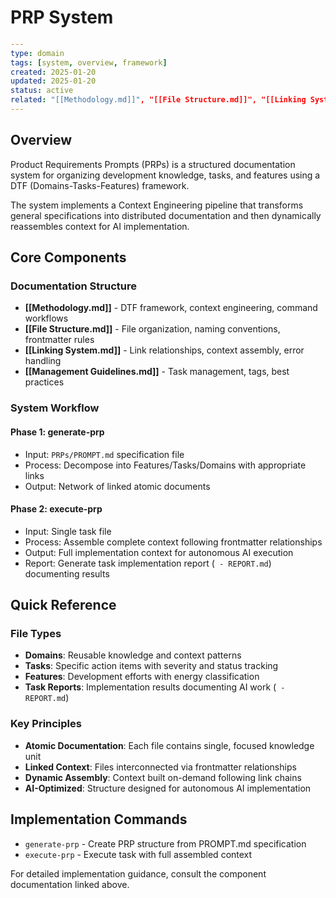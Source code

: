 # PRP System

```yaml
---
type: domain
tags: [system, overview, framework]
created: 2025-01-20
updated: 2025-01-20
status: active
related: "[[Methodology.md]]", "[[File Structure.md]]", "[[Linking System.md]]", "[[Management Guidelines.md]]"
---
```

## Overview

Product Requirements Prompts (PRPs) is a structured documentation system for organizing development knowledge, tasks, and features using a DTF (Domains-Tasks-Features) framework.

The system implements a Context Engineering pipeline that transforms general specifications into distributed documentation and then dynamically reassembles context for AI implementation.

## Core Components

### Documentation Structure

- **[[Methodology.md]]** - DTF framework, context engineering, command workflows
- **[[File Structure.md]]** - File organization, naming conventions, frontmatter rules
- **[[Linking System.md]]** - Link relationships, context assembly, error handling
- **[[Management Guidelines.md]]** - Task management, tags, best practices

### System Workflow

#### Phase 1: generate-prp

- Input: `PRPs/PROMPT.md` specification file
- Process: Decompose into Features/Tasks/Domains with appropriate links
- Output: Network of linked atomic documents

#### Phase 2: execute-prp

- Input: Single task file
- Process: Assemble complete context following frontmatter relationships
- Output: Full implementation context for autonomous AI execution
- Report: Generate task implementation report (` - REPORT.md`) documenting results

## Quick Reference

### File Types

- **Domains**: Reusable knowledge and context patterns
- **Tasks**: Specific action items with severity and status tracking
- **Features**: Development efforts with energy classification
- **Task Reports**: Implementation results documenting AI work (` - REPORT.md`)

### Key Principles

- **Atomic Documentation**: Each file contains single, focused knowledge unit
- **Linked Context**: Files interconnected via frontmatter relationships
- **Dynamic Assembly**: Context built on-demand following link chains
- **AI-Optimized**: Structure designed for autonomous AI implementation

## Implementation Commands

- `generate-prp` - Create PRP structure from PROMPT.md specification
- `execute-prp` - Execute task with full assembled context

For detailed implementation guidance, consult the component documentation linked above.
